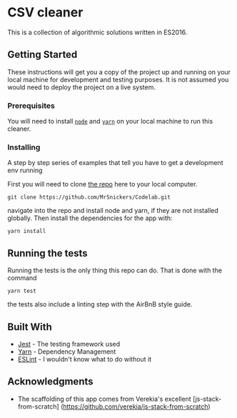 # CSV cleaner

This is a collection of algorithmic solutions written in ES2016.

## Getting Started

These instructions will get you a copy of the project up and running on your local machine for development and testing purposes. It is not assumed you would need to deploy the project on a live system.

### Prerequisites

You will need to install [`node`](https://nodejs.org/en/download/) and [`yarn`](https://yarnpkg.com/lang/en/docs/install/) on your local machine to run this cleaner.


### Installing

A step by step series of examples that tell you have to get a development env running

First you will need to clone [the repo](https://github.com/MrSnickers/Codelab) here to your local computer.
```
git clone https://github.com/MrSnickers/Codelab.git
```

navigate into the repo and install node and yarn, if they are not installed globally.  Then install the dependencies for the app with:
```
yarn install
```

## Running the tests

Running the tests is the only thing this repo can do.  That is done with the command
```
yarn test
```
the tests also include a linting step with the AirBnB style guide.

## Built With

* [Jest](https://facebook.github.io/jest/) - The testing framework used
* [Yarn](https://yarnpkg.com) - Dependency Management
* [ESLint](https://eslint.org/) - I wouldn't know what to do without it


## Acknowledgments

* The scaffolding of this app comes from Verekia's excellent [js-stack-from-scratch] (https://github.com/verekia/js-stack-from-scratch)
